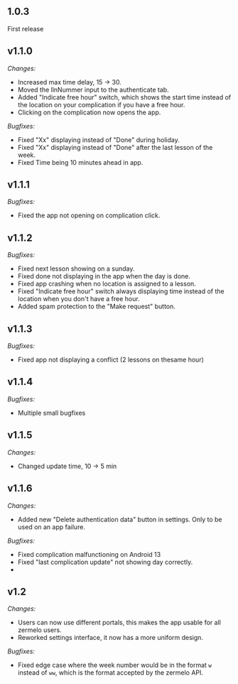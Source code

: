 ## 1.0.3
First release

## v1.1.0
_Changes:_
 - Increased max time delay, 15 -> 30.
 - Moved the llnNummer input to the authenticate tab.
 - Added "Indicate free hour" switch, which shows the start time instead of the location on your complication if you have a free hour.
 - Clicking on the complication now opens the app.
 
_Bugfixes:_
 - Fixed "Xx" displaying instead of "Done" during holiday.
 - Fixed "Xx" displaying instead of "Done" after the last lesson of the week.
 - Fixed Time being 10 minutes ahead in app.

## v1.1.1
_Bugfixes:_
 - Fixed the app not opening on complication click.

## v1.1.2
_Bugfixes:_
 - Fixed next lesson showing on a sunday.
 - Fixed done not displaying in the app when the day is done.
 - Fixed app crashing when no location is assigned to a lesson.
 - Fixed "Indicate free hour" switch always displaying time instead of the location when you don't have a free hour.
 - Added spam protection to the "Make request" button.

## v1.1.3
_Bugfixes:_
 - Fixed app not displaying a conflict (2 lessons on thesame hour)

## v1.1.4
_Bugfixes:_
 - Multiple small bugfixes

## v1.1.5
_Changes:_
 - Changed update time, 10 -> 5 min

## v1.1.6
_Changes:_
 - Added new "Delete authentication data" button in settings. Only to be used on an app failure.

_Bugfixes:_
 - Fixed complication malfunctioning on Android 13
 - Fixed "last complication update" not showing day correctly.
 - 
## v1.2
_Changes:_
 - Users can now use different portals, this makes the app usable for all zermelo users.
 - Reworked settings interface, it now has a more uniform design.

_Bugfixes:_
 - Fixed edge case where the week number would be in the format `w` instead of `ww`, which is the format accepted by the zermelo API.

